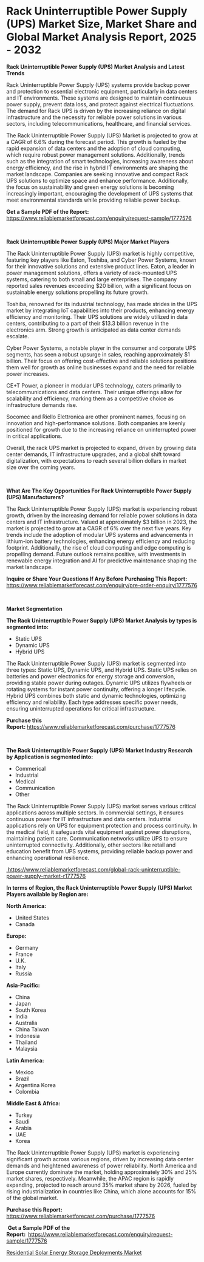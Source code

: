 <p><h1>Rack Uninterruptible Power Supply (UPS) Market Size, Market Share and Global Market Analysis Report, 2025 - 2032</h1></p><p><strong>Rack Uninterruptible Power Supply (UPS) Market Analysis and Latest Trends</strong></p>
<p><p>Rack Uninterruptible Power Supply (UPS) systems provide backup power and protection to essential electronic equipment, particularly in data centers and IT environments. These systems are designed to maintain continuous power supply, prevent data loss, and protect against electrical fluctuations. The demand for Rack UPS is driven by the increasing reliance on digital infrastructure and the necessity for reliable power solutions in various sectors, including telecommunications, healthcare, and financial services.</p><p>The Rack Uninterruptible Power Supply (UPS) Market is projected to grow at a CAGR of 6.6% during the forecast period. This growth is fueled by the rapid expansion of data centers and the adoption of cloud computing, which require robust power management solutions. Additionally, trends such as the integration of smart technologies, increasing awareness about energy efficiency, and the rise in hybrid IT environments are shaping the market landscape. Companies are seeking innovative and compact Rack UPS solutions to optimize space and enhance performance. Additionally, the focus on sustainability and green energy solutions is becoming increasingly important, encouraging the development of UPS systems that meet environmental standards while providing reliable power backup.</p></p>
<p><strong>Get a Sample PDF of the Report:&nbsp;</strong> <a href="https://www.reliablemarketforecast.com/enquiry/request-sample/1777576?utm_campaign=1888&utm_medium=2&utm_source=Github&utm_content=ia&utm_term=14022025&utm_id=rack-uninterruptible-power-supply-ups">https://www.reliablemarketforecast.com/enquiry/request-sample/1777576</a></p>
<p>&nbsp;</p>
<p><strong>Rack Uninterruptible Power Supply (UPS) Major Market Players</strong></p>
<p><p>The Rack Uninterruptible Power Supply (UPS) market is highly competitive, featuring key players like Eaton, Toshiba, and Cyber Power Systems, known for their innovative solutions and extensive product lines. Eaton, a leader in power management solutions, offers a variety of rack-mounted UPS systems, catering to both small and large enterprises. The company reported sales revenues exceeding $20 billion, with a significant focus on sustainable energy solutions propelling its future growth.</p><p>Toshiba, renowned for its industrial technology, has made strides in the UPS market by integrating IoT capabilities into their products, enhancing energy efficiency and monitoring. Their UPS solutions are widely utilized in data centers, contributing to a part of their $13.3 billion revenue in the electronics arm. Strong growth is anticipated as data center demands escalate.</p><p>Cyber Power Systems, a notable player in the consumer and corporate UPS segments, has seen a robust upsurge in sales, reaching approximately $1 billion. Their focus on offering cost-effective and reliable solutions positions them well for growth as online businesses expand and the need for reliable power increases.</p><p>CE+T Power, a pioneer in modular UPS technology, caters primarily to telecommunications and data centers. Their unique offerings allow for scalability and efficiency, marking them as a competitive choice as infrastructure demands rise. </p><p>Socomec and Riello Elettronica are other prominent names, focusing on innovation and high-performance solutions. Both companies are keenly positioned for growth due to the increasing reliance on uninterrupted power in critical applications.</p><p>Overall, the rack UPS market is projected to expand, driven by growing data center demands, IT infrastructure upgrades, and a global shift toward digitalization, with expectations to reach several billion dollars in market size over the coming years.</p></p>
<p>&nbsp;</p>
<p><strong>What Are The Key Opportunities For Rack Uninterruptible Power Supply (UPS) Manufacturers?</strong></p>
<p><p>The Rack Uninterruptible Power Supply (UPS) market is experiencing robust growth, driven by the increasing demand for reliable power solutions in data centers and IT infrastructure. Valued at approximately $3 billion in 2023, the market is projected to grow at a CAGR of 6% over the next five years. Key trends include the adoption of modular UPS systems and advancements in lithium-ion battery technologies, enhancing energy efficiency and reducing footprint. Additionally, the rise of cloud computing and edge computing is propelling demand. Future outlook remains positive, with investments in renewable energy integration and AI for predictive maintenance shaping the market landscape.</p></p>
<p><strong>Inquire or Share Your Questions If Any Before Purchasing This Report:</strong> <a href="https://www.reliablemarketforecast.com/enquiry/pre-order-enquiry/1777576?utm_campaign=1888&utm_medium=2&utm_source=Github&utm_content=ia&utm_term=14022025&utm_id=rack-uninterruptible-power-supply-ups">https://www.reliablemarketforecast.com/enquiry/pre-order-enquiry/1777576</a></p>
<p>&nbsp;</p>
<p><strong>Market Segmentation</strong></p>
<p><strong>The Rack Uninterruptible Power Supply (UPS) Market Analysis by types is segmented into:</strong></p>
<p><ul><li>Static UPS</li><li>Dynamic UPS</li><li>Hybrid UPS</li></ul></p>
<p><p>The Rack Uninterruptible Power Supply (UPS) market is segmented into three types: Static UPS, Dynamic UPS, and Hybrid UPS. Static UPS relies on batteries and power electronics for energy storage and conversion, providing stable power during outages. Dynamic UPS utilizes flywheels or rotating systems for instant power continuity, offering a longer lifecycle. Hybrid UPS combines both static and dynamic technologies, optimizing efficiency and reliability. Each type addresses specific power needs, ensuring uninterrupted operations for critical infrastructure.</p></p>
<p><strong>Purchase this Report:&nbsp;</strong><a href="https://www.reliablemarketforecast.com/purchase/1777576?utm_campaign=1888&utm_medium=2&utm_source=Github&utm_content=ia&utm_term=14022025&utm_id=rack-uninterruptible-power-supply-ups">https://www.reliablemarketforecast.com/purchase/1777576</a></p>
<p>&nbsp;</p>
<p><strong>The Rack Uninterruptible Power Supply (UPS) Market Industry Research by Application is segmented into:</strong></p>
<p><ul><li>Commerical</li><li>Industrial</li><li>Medical</li><li>Communication</li><li>Other</li></ul></p>
<p><p>The Rack Uninterruptible Power Supply (UPS) market serves various critical applications across multiple sectors. In commercial settings, it ensures continuous power for IT infrastructure and data centers. Industrial applications rely on UPS for equipment protection and process continuity. In the medical field, it safeguards vital equipment against power disruptions, maintaining patient care. Communication networks utilize UPS to ensure uninterrupted connectivity. Additionally, other sectors like retail and education benefit from UPS systems, providing reliable backup power and enhancing operational resilience.</p></p>
<p><a href="https://www.reliablemarketforecast.com/global-rack-uninterruptible-power-supply-market-r1777576?utm_campaign=1888&utm_medium=2&utm_source=Github&utm_content=ia&utm_term=14022025&utm_id=rack-uninterruptible-power-supply-ups">&nbsp;https://www.reliablemarketforecast.com/global-rack-uninterruptible-power-supply-market-r1777576</a></p>
<p><strong>In terms of Region, the Rack Uninterruptible Power Supply (UPS) Market Players available by Region are:</strong></p>
<p>
    <p> <strong> North America: </strong>
        <ul>
            <li>United States</li>
            <li>Canada</li>
        </ul>
        </p> 
    <p> <strong> Europe: </strong>
        <ul>
            <li>Germany</li>
            <li>France</li>
            <li>U.K.</li>
            <li>Italy</li>
            <li>Russia</li>
        </ul>
        </p> 
    <p> <strong> Asia-Pacific: </strong>
        <ul>
            <li>China</li>
            <li>Japan</li>
            <li>South Korea</li>
            <li>India</li>
            <li>Australia</li>
            <li>China Taiwan</li>
            <li>Indonesia</li>
            <li>Thailand</li>
            <li>Malaysia</li>
        </ul>
        </p> 
    <p> <strong> Latin America: </strong>
        <ul>
            <li>Mexico</li>
            <li>Brazil</li>
            <li>Argentina Korea</li>
            <li>Colombia</li>
        </ul>
        </p> 
    <p> <strong> Middle East & Africa: </strong>
        <ul>
            <li>Turkey</li>
            <li>Saudi</li>
            <li>Arabia</li>
            <li>UAE</li>
            <li>Korea</li>
        </ul>
    </p>
    </p>
<p><p>The Rack Uninterruptible Power Supply (UPS) market is experiencing significant growth across various regions, driven by increasing data center demands and heightened awareness of power reliability. North America and Europe currently dominate the market, holding approximately 30% and 25% market shares, respectively. Meanwhile, the APAC region is rapidly expanding, projected to reach around 35% market share by 2026, fueled by rising industrialization in countries like China, which alone accounts for 15% of the global market.</p></p>
<p><strong>Purchase this Report: </strong><a href="https://www.reliablemarketforecast.com/purchase/1777576?utm_campaign=1888&utm_medium=2&utm_source=Github&utm_content=ia&utm_term=14022025&utm_id=rack-uninterruptible-power-supply-ups">https://www.reliablemarketforecast.com/purchase/1777576</a></p>
<p>&nbsp;<strong>Get a Sample PDF of the Report:&nbsp;&nbsp;</strong><a href="https://www.reliablemarketforecast.com/enquiry/request-sample/1777576?utm_campaign=1888&utm_medium=2&utm_source=Github&utm_content=ia&utm_term=14022025&utm_id=rack-uninterruptible-power-supply-ups">https://www.reliablemarketforecast.com/enquiry/request-sample/1777576</a></p>
<p><strong></strong></p>
<p><p><a href="https://github.com/gulaimolin/Market-Research-Report-List-7/blob/main/residential-solar-energy-storage-deployments-market.md?utm_campaign=1888&utm_medium=2&utm_source=Github&utm_content=ia&utm_term=14022025&utm_id=rack-uninterruptible-power-supply-ups">Residential Solar Energy Storage Deployments Market</a></p></p>